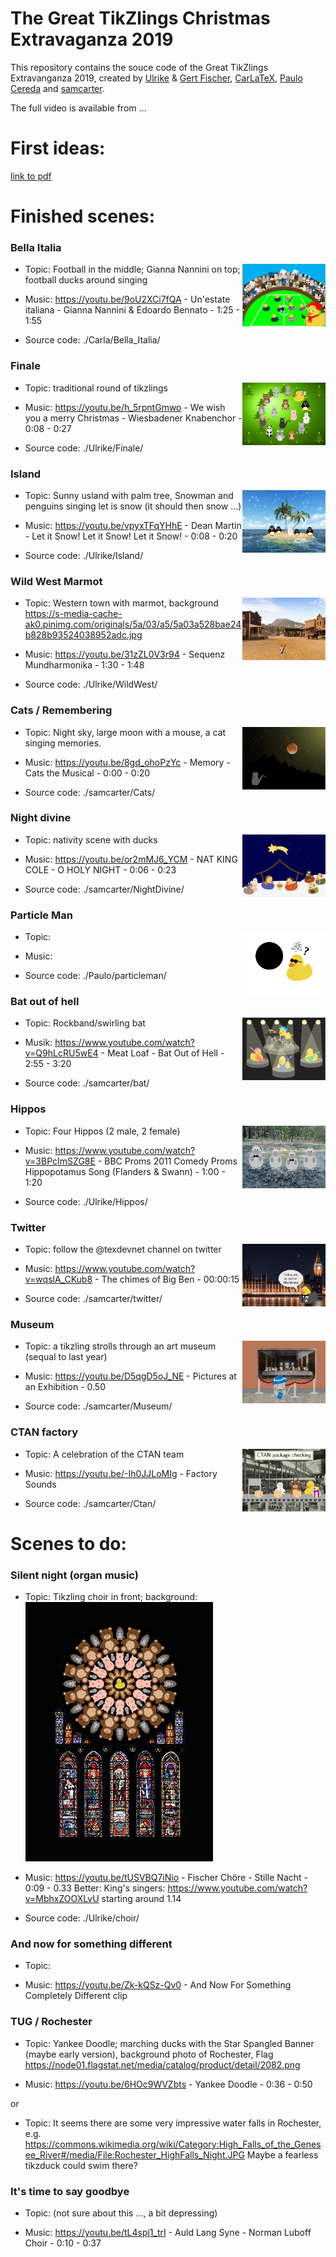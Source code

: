 # The Great TikZlings Christmas Extravaganza 2019

This repository contains the souce code of the Great TikZlings Extravanganza 2019, created by [Ulrike](https://github.com/u-fischer) & [Gert Fischer](https://github.com/g-fischer), [CarLaTeX](https://github.com/CarLaTeX), [Paulo Cereda](https://github.com/cereda) and [samcarter](https://github.com/samcarter).

The full video is available from ...

<!--- 
Music and 3rd party images are not included in this repository. The links to the songs can be found in the file ./Storyboard2019/music.txt, links to 3rd party images are for the most part given in the code of the individual scenes.
--->

# First ideas:

[link to pdf](./Storyboard/drafts/Extravaganza2019_storyboard.pdf)

# Finished scenes:

### Bella Italia

<a href="https://github.com/samcarter/Extravanganza2019/releases/download/video/BellaItalia.mp4"><img align="right" src="./Storyboard/previews/BellaItalia.png" height="100"></a>

- Topic: Football in the middle; Gianna Nannini on top; football ducks around singing 

- Music:  https://youtu.be/9oU2XCi7fQA - Un'estate italiana - Gianna Nannini & Edoardo Bennato - 1:25 - 1:55

- Source code: ./Carla/Bella_Italia/

### Finale

<a href="https://github.com/samcarter/Extravanganza2019/releases/download/video/finale.mp4"><img align="right" src="./Storyboard/previews/finale.png" height="100"></a>

- Topic: traditional round of tikzlings

- Music: https://youtu.be/h_5rpntGmwo - We wish you a merry Christmas - Wiesbadener Knabenchor - 0:08 - 0:27

- Source code: ./Ulrike/Finale/

### Island

<a href="https://github.com/samcarter/Extravanganza2019/releases/download/video/island.mp4"><img align="right" src="./Storyboard/previews/island.png" height="100"></a>

- Topic: Sunny usland with palm tree, Snowman and penguins singing let is snow (it should then snow ...)

- Music: https://youtu.be/vpyxTFqYHhE - Dean Martin - Let it Snow! Let it Snow! Let it Snow! - 0:08 - 0:20 

- Source code: ./Ulrike/Island/

### Wild West Marmot

<a href="https://github.com/samcarter/Extravanganza2019/releases/download/video/wildwest.mp4"><img align="right" src="./Storyboard/previews/wildwest.png" height="100"></a>

- Topic: Western town with marmot, background https://s-media-cache-ak0.pinimg.com/originals/5a/03/a5/5a03a528bae24b828b93524038952adc.jpg

- Music: https://youtu.be/31zZL0V3r94 - Sequenz Mundharmonika - 1:30 - 1:48

- Source code: ./Ulrike/WildWest/

### Cats / Remembering

<a href="https://github.com/samcarter/Extravanganza2019/releases/download/video/Cats.mp4"><img align="right" src="./Storyboard/previews/Cats.png" height="100"></a>

- Topic: Night sky, large moon with a mouse, a cat singing memories.

- Music: https://youtu.be/8gd_ohoPzYc - Memory - Cats the Musical - 0:00 - 0:20 

- Source code: ./samcarter/Cats/

### Night divine 

<a href="https://github.com/samcarter/Extravanganza2019/releases/download/video/NightDivine.mp4"><img align="right" src="./Storyboard/previews/NightDivine.png" height="100"></a>

- Topic: nativity scene with ducks 

- Music: https://youtu.be/or2mMJ6_YCM - NAT KING COLE - O HOLY NIGHT - 0:06 - 0:23 

- Source code: ./samcarter/NightDivine/

### Particle Man

<a href="https://github.com/samcarter/Extravanganza2019/releases/download/video/particleman.mp4"><img align="right" src="./Storyboard/previews/particleman.png" height="100"></a>

- Topic:  

- Music: 

- Source code: ./Paulo/particleman/

### Bat out of hell

<a href="https://github.com/samcarter/Extravanganza2019/releases/download/video/bat.mp4"><img align="right" src="./Storyboard/previews/bat.png" height="100"></a>

- Topic: Rockband/swirling bat

- Musik: https://www.youtube.com/watch?v=Q9hLcRU5wE4 - Meat Loaf - Bat Out of Hell - 2:55 - 3:20 

- Source code: ./samcarter/bat/

### Hippos

<a href="https://github.com/samcarter/Extravanganza2019/releases/download/video/hippos.mp4"><img align="right" src="./Storyboard/previews/hippos.png" height="100"></a>

- Topic: Four Hippos (2 male, 2 female)

- Music: https://www.youtube.com/watch?v=3BPcImSZG8E - BBC Proms 2011 Comedy Proms Hippopotamus Song (Flanders & Swann) - 1:00 - 1:20 

- Source code: ./Ulrike/Hippos/

### Twitter

<a href="https://github.com/samcarter/Extravanganza2019/releases/download/video/twitter.mp4"><img align="right" src="./Storyboard/previews/twitter.png" height="100"></a>

- Topic: follow the @texdevnet channel on twitter

- Music: https://www.youtube.com/watch?v=wqslA_CKub8 - The chimes of Big Ben  - 00:00:15 

- Source code: ./samcarter/twitter/

### Museum

<a href="https://github.com/samcarter/Extravanganza2019/releases/download/video/Museum.mp4"><img align="right" src="./Storyboard/previews/Museum.png" height="100"></a>

- Topic: a tikzling strolls through an art museum (sequal to last year)

- Music: https://youtu.be/D5qgD5oJ_NE - Pictures at an Exhibition - 0.50

- Source code: ./samcarter/Museum/

### CTAN factory

<a href="https://github.com/samcarter/Extravanganza2019/releases/download/video/ctan.mp4"><img align="right" src="./Storyboard/previews/ctan.png" height="100"></a>

- Topic: A celebration of the CTAN team 

- Music: https://youtu.be/-Ih0JJLoMIg - Factory Sounds 

- Source code: ./samcarter/Ctan/


# Scenes to do:


### Silent night (organ music)

- Topic: Tikzling choir in front; background: ![](./Ulrike/choir/silentnightback.jpeg)

- Music: https://youtu.be/tUSVBQ7iNio - Fischer Chöre - Stille Nacht - 0:09 - 0.33
Better: King's singers: https://www.youtube.com/watch?v=MbhxZOOXLvU starting around 1.14

- Source code: ./Ulrike/choir/

### And now for something different

- Topic: 

- Music: https://youtu.be/Zk-kQSz-Qv0 - And Now For Something Completely Different clip

### TUG / Rochester

- Topic: Yankee Doodle; marching ducks with the Star Spangled Banner (maybe early version), background photo of Rochester, Flag https://node01.flagstat.net/media/catalog/product/detail/2082.png

- Music: https://youtu.be/6HOc9WVZbts - Yankee Doodle - 0:36 - 0:50

or 

- Topic: It seems there are some very impressive water falls in Rochester, e.g. https://commons.wikimedia.org/wiki/Category:High_Falls_of_the_Genesee_River#/media/File:Rochester_HighFalls_Night.JPG Maybe a fearless tikzduck could swim there? 

### It's time to say goodbye

- Topic: (not sure about this ..., a bit depressing)

- Music: https://youtu.be/tL4spj1_trI - Auld Lang Syne - Norman Luboff Choir - 0:10 - 0:37




